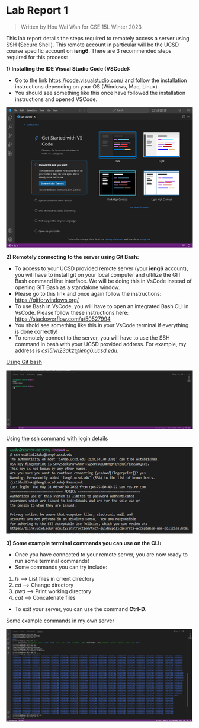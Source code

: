 # Lab Report 1
> Written by Hou Wai Wan for CSE 15L Winter 2023

This lab report details the steps required to remotely access a server using SSH (Secure Shell). This remote account in particular will be the UCSD course specific account on **ieng6**. There are 3 recommended steps required for this process:


**1) Installing the IDE Visual Studio Code (VSCode):**
* Go to the link https://code.visualstudio.com/ and follow the installation instructions depending on your OS (Windows, Mac, Linux).
* You should see something like this once have followed the installation instructions and opened VSCode. 

 ![image](https://github.com/HughieH/cse15l-lab-reports/blob/main/images/VSCode%20Install.png) 

**2) Remotely connecting to the server using Git Bash:**
* To access to your UCSD provided remote server (your **ieng6** account), you will have to install git on your local computer and ultilize the GIT Bash command line interface. We will be doing this in VsCode instead of opening GIT Bash as a standalone window. 
* Please go to this link and once again follow the instructions: https://gitforwindows.org/
* To use Bash in VsCode, you will have to open an integrated Bash CLI in VsCode. Please follow these instructions here: https://stackoverflow.com/a/50527994
* You shold see something like this in your VsCode terminal if everything is done correctly!
* To remotely connect to the server, you will have to use the SSH command in bash with your UCSD provided address. For example, my address is *cs15lwi23akz@ieng6.ucsd.edu*.

<ins>Using Git bash</ins>

![image](https://github.com/HughieH/cse15l-lab-reports/blob/main/images/Bash%20example.png)

<ins>Using the ssh command with login details</ins>

![image](https://github.com/HughieH/cse15l-lab-reports/blob/main/images/Bash%20example%202.png)

**3) Some example terminal commands you can use on the CLI:**
* Once you have connected to your remote server, you are now ready to run some terminal commands!
* Some commands you can try include:
 1) *ls* --> List files in crrent directory
 2) *cd* --> Change directory
 3) *pwd* --> Print working directory
 4) *cat* --> Concatenate files
* To exit your server, you can use the command **Ctrl-D**.
 
 <ins>Some example commands in my own server</ins>
 
 ![image](https://github.com/HughieH/cse15l-lab-reports/blob/main/images/Bash%20example%203.png)
